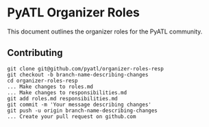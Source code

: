 # PyATL Organizer Roles

This document outlines the organizer roles for the PyATL community.


## Contributing

```
git clone git@github.com/pyatl/organizer-roles-resp
git checkout -b branch-name-describing-changes
cd organizer-roles-resp
... Make changes to roles.md
... Make changes to responsibilities.md
git add roles.md responsibilities.md
git commit -m 'Your message describing changes'
git push -u origin branch-name-describing-changes
... Create your pull request on github.com
```

